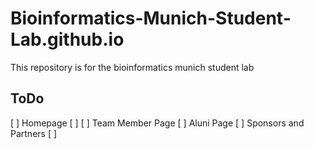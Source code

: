 # Bioinformatics-Munich-Student-Lab.github.io
This repository is for the bioinformatics munich student lab

## ToDo
[ ] Homepage
    [ ] 
[ ] Team Member Page
[ ] Aluni Page
[ ] Sponsors and Partners
[ ]